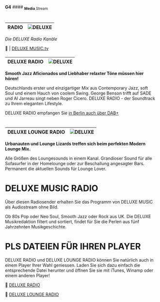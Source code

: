 __G4__ #### <sub>**Media** Stream </sub>    
  
  
  
#   
RADIO | ![DELUXE][RADIO]    
|------------ | -----------|    
_Die DELUXE Radio Kanäle_  


  :link:  |  [DELUXE MUSIC.tv]([DELUXEMUSIC][TV])    
  
  
  
  
  
####  
DELUXE RADIO | <span class="pull-right">![DELUXE][RADIO] </span>    
------------ | -----------
  
**Smooth Jazz Aficionados und Liebhaber relaxter Töne müssen hier hören!**  

Deutschlands erster und einzigartiger Mix aus Contemporary Jazz, soft Soul und einem Hauch von coolem Swing. George Benson trifft auf SADE und Al Jarreau singt neben Roger Cicero. DELUXE RADIO - der Soundtrack zu Ihrem eleganten Lifestyle.  
  
DELUXE RADIO empfangen Sie [in Berlin auch über DAB+](http://digitalradio.de/index.php/de/empfang-berlin/item/deluxe-radio?category_id=190)  
  
  
  
  
  

#    
DELUXE LOUNGE RADIO | <span class="right">![DELUXE][LOUNGE]</span>  
------------ | -----------      
   **Urbanauten und Lounge Lizards treffen sich beim perfekten Modern Lounge Mix.**  

  
Alle Größen des Loungesounds in einem Kanal. Grandioser Sound für alle Sofasurfer in der Homelounge oder zur Beschallung angesagter Bars. Permanent die aktuellen Sounds für Lounge Lover.



# DELUXE MUSIC RADIO

Über diesen Radiosender erhalten Sie das Programm von DELUXE MUSIC als Audiostream ohne Bild.

Ob 80s Pop oder Neo Soul, Smooth Jazz oder Rock aus UK. Die DELUXE Musikredaktion filtert und sortiert, findet für Sie die Perlen aus fünf Jahrzehnten Musikgeschichte.



# PLS DATEIEN FÜR IHREN PLAYER


DELUXE RADIO und DELUXE LOUNGE RADIO können Sie natürlich auch in einem Player Ihrer Wahl geniessen. Laden Sie sich dazu einfach die entsprechende Datei herunter und öffnen Sie sie mit iTunes, Winamp oder einem anderen Player!


  🔖  [DELUXE RADIO](http://bit.ly/DELUXE-RADIO  )    
    
  🔖  [DELUXE LOUNGE RADIO](http://bit.ly/DELUXE-LOUNGE-RADIO  )    
  
  
  
[RADIO]: http://bit.ly/tmb-DELUXE-RADIO "DELUXE"
[LOUNGE]: http://bit.ly/tmb-DELUXE-LOUNGE-RADIO "DELUXE"
[TV]: http://www.deluxemusic.tv/radio/ "DELUXEMUSIC"
 
